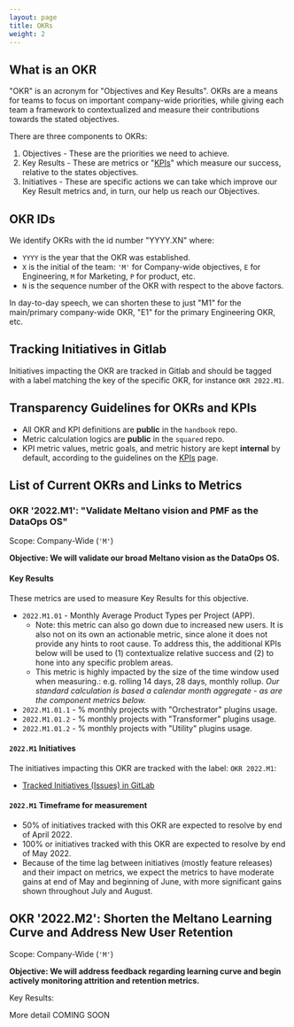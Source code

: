 ```yaml
---
layout: page
title: OKRs
weight: 2
---
```


## What is an OKR

"OKR" is an acronym for "Objectives and Key Results". OKRs are a means for teams to focus on important company-wide priorities, while giving each team a framework to contextualized and measure their contributions towards the stated objectives.

There are three components to OKRs:

1. Objectives - These are the priorities we need to achieve.
2. Key Results - These are metrics or "[KPIs](/data-team/kpis)" which measure our success, relative to the states objectives.
3. Initiatives - These are specific actions we can take which improve our Key Result metrics and, in turn, our help us reach our Objectives.

## OKR IDs

We identify OKRs with the id number "YYYY.XN" where:

- `YYYY` is the year that the OKR was established.
- `X` is the initial of the team: `'M'` for Company-wide objectives, `E` for Engineering, `M` for Marketing, `P` for product, etc.
- `N` is the sequence number of the OKR with respect to the above factors.

In day-to-day speech, we can shorten these to just "M1" for the main/primary company-wide OKR, "E1" for the primary Engineering OKR, etc.

## Tracking Initiatives in Gitlab

Initiatives impacting the OKR are tracked in Gitlab and should be tagged with a label matching the key of the specific OKR, for instance `OKR 2022.M1`.

## Transparency Guidelines for OKRs and KPIs

- All OKR and KPI definitions are **public** in the `handbook` repo.
- Metric calculation logics are **public** in the `squared` repo.
- KPI metric values, metric goals, and metric history are kept **internal** by default, according to the guidelines on the [KPIs](/data-team/kpis) page.

## List of Current OKRs and Links to Metrics

### OKR '2022.M1': "Validate Meltano vision and PMF as the DataOps OS"

Scope: Company-Wide (`'M'`)

**Objective: We will validate our broad Meltano vision as the DataOps OS.**

#### Key Results

These metrics are used to measure Key Results for this objective.

- `2022.M1.01` - Monthly Average Product Types per Project (APP).
  - Note: this metric can also go down due to increased new users. It is also not on its own an actionable metric, since alone it does not provide any hints to root cause. To address this, the additional KPIs below will be used to (1) contextualize relative success and (2) to hone into any specific problem areas.
  - This metric is highly impacted by the size of the time window used when measuring.: e.g. rolling 14 days, 28 days, monthly rollup. _Our standard calculation is based a calendar month aggregate - as are the component metrics below._
- `2022.M1.01.1` - % monthly projects with "Orchestrator" plugins usage.
- `2022.M1.01.2` - % monthly projects with "Transformer" plugins usage.
- `2022.M1.01.2` - % monthly projects with "Utility" plugins usage.

#### `2022.M1` Initiatives

The initiatives impacting this OKR are tracked with the label: `OKR 2022.M1`:

- [Tracked Initiatives (Issues) in GitLab](https://gitlab.com/groups/meltano/-/issues?sort=created_date&state=all&label_name[]=OKR+2022.M1)

#### `2022.M1` Timeframe for measurement

- 50% of initiatives tracked with this OKR are expected to resolve by end of April 2022.
- 100% or initiatives tracked with this OKR are expected to resolve by end of May 2022.
- Because of the time lag between initiatives (mostly feature releases) and their impact on metrics, we expect the metrics to have moderate gains at end of May and beginning of June, with more significant gains shown throughout July and August.

## OKR '2022.M2': Shorten the Meltano Learning Curve and Address New User Retention

Scope: Company-Wide (`'M'`)

**Objective: We will address feedback regarding learning curve and begin actively monitoring attrition and retention metrics.**

Key Results:

More detail COMING SOON
